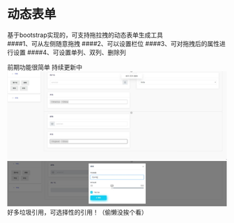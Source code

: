 # 动态表单
基于bootstrap实现的，可支持拖拉拽的动态表单生成工具<br/>
####1、可从左侧随意拖拽
####2、可以设置栏位
####3、可对拖拽后的属性进行设置
####4、可设置单列、双列、删除列

前期功能很简单 
持续更新中<br/>
![效果如下](https://github.com/xutao0726/drags/blob/master/drags/20190523145206.jpg)
![效果如下](https://github.com/xutao0726/drags/blob/master/drags/20190523163549.jpg)
<br/>好多垃圾引用，可选择性的引用！（偷懒没挨个看）
